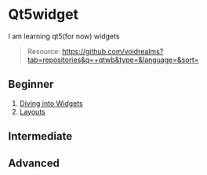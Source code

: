 # Qt5widget
I am learning qt5(for now) widgets

> Resource: https://github.com/voidrealms?tab=repositories&q=+qtwb&type=&language=&sort=

## Beginner
  1. [Diving into Widgets]()
  2. [Layouts]()
## Intermediate
## Advanced
